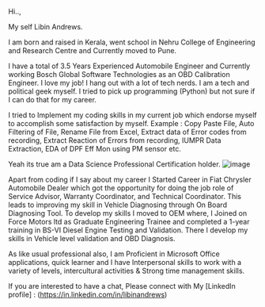 Hi..,

My self Libin Andrews.

I am born and raised in Kerala, went school in Nehru College of Engineering and Research Centre and Currently moved to Pune.

I have a total of 3.5 Years Experienced Automobile Engineer and Currently working Bosch Global Software Technologies as an OBD Calibration Engineer. I love my job! I hang out with a lot of tech nerds. I am a tech and political geek myself. I tried to pick up programming (Python) but not sure if I can do that for my career.

I tried to Implement my coding skills in my current job which endorse myself to accomplish some satisfaction by myself. Example : Copy Paste File, Auto Filtering of File, Rename File from Excel, Extract data of Error codes from recording, Extract Reaction of Errors from recording, IUMPR Data Extraction, EDA of DPF Eff Mon using PM sensor etc.

Yeah its true am a Data Science Professional Certification holder.
![image](https://user-images.githubusercontent.com/40682955/180602448-ee8a7fc4-280b-44ee-b4ec-405d335634aa.png)


Apart from coding if I say about my career I Started Career in Fiat Chrysler Automobile Dealer which got the opportunity for doing the job role of Service Advisor, Warranty Coordinator, and Technical Coordinator. This leads to improving my skill in Vehicle Diagnosing through On Board Diagnosing Tool. To develop my skills I moved to OEM where, I Joined on Force Motors ltd as Graduate Engineering Trainee and completed a 1-year training in BS-VI Diesel Engine Testing and Validation. There I develop my skills in Vehicle level validation and OBD Diagnosis.

As like usual professional also, I am Proficient in Microsoft Office applications, quick learner and I have Interpersonal skills to work with a variety of levels, intercultural activities & Strong time management skills.

If you are interested to have a chat,
Please connect with My [LinkedIn profile] : (https://in.linkedin.com/in/libinandrews)
